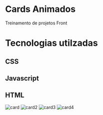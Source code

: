 # Cards Animados
Treinamento de projetos Front
# Tecnologias utilzadas
## CSS
## Javascript
## HTML

![card](https://github.com/josef10000/Cards_Animados/assets/102549534/93a20e4b-4b0f-415f-b3df-c6e2265dd3c1)
![card2](https://github.com/josef10000/Cards_Animados/assets/102549534/36307d84-9a62-4e69-af16-d9972a112ad0)
![card3](https://github.com/josef10000/Cards_Animados/assets/102549534/c510d418-cc3c-410e-a969-8e8f91dd945c)
![card4](https://github.com/josef10000/Cards_Animados/assets/102549534/b402df9a-74f9-4964-8bc2-4902d893554d)
